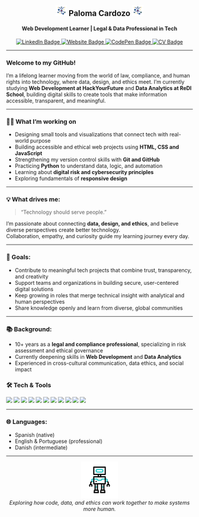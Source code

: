 <h2 align="center">
  <img src="https://github.com/Paloma-Cardozo/Paloma-Cardozo/blob/28d4e14ec9dc4b4abab8751d0e2e03749daab677/fireworks.gif" alt="Signature Animation" width="30" />
  <strong> Paloma Cardozo </strong> 
  <img src="https://github.com/Paloma-Cardozo/Paloma-Cardozo/blob/28d4e14ec9dc4b4abab8751d0e2e03749daab677/fireworks.gif" alt="Signature Animation" width="30" />
</h2>
<h4 align="center">Web Development Learner | Legal & Data Professional in Tech</h4> 

<p align="center">
  <a href="https://www.linkedin.com/in/paloma-cardozo" target="_blank">
    <img src="https://img.shields.io/badge/LinkedIn-0077B5?style=for-the-badge&logo=linkedin&logoColor=white" alt="LinkedIn Badge"/>
  </a>
  <a href="https://paloma-cardozo.github.io/dev-portfolio" target="_blank">
    <img src="https://img.shields.io/badge/Website-000000?style=for-the-badge&logo=About.me&logoColor=white" alt="Website Badge"/>
  </a>
  <a href="https://codepen.io/Paloma-Cardozo" target="_blank">
    <img src="https://img.shields.io/badge/CodePen-000000?style=for-the-badge&logo=codepen&logoColor=white" alt="CodePen Badge"/>
  </a>
  <a href="https://github.com/Paloma-Cardozo/Paloma-Cardozo/blob/e3e6ea6300bda725ff451a24c443ddac8210150d/MyCV.pdf" target="_blank">
    <img src="https://img.shields.io/badge/View%20My%20CV-6B8E23?style=for-the-badge&logo=readthedocs&logoColor=white" alt="CV Badge"/>
  </a>
</p>

---

### Welcome to my GitHub!

I’m a lifelong learner moving from the world of law, compliance, and human rights into technology, where data, design, and ethics meet.
I’m currently studying **Web Development at HackYourFuture** and **Data Analytics at ReDI School**, building digital skills to create tools that make information accessible, transparent, and meaningful.

---

### 👩‍💻 What I’m working on

- Designing small tools and visualizations that connect tech with real-world purpose  
- Building accessible and ethical web projects using **HTML, CSS and JavaScript**
- Strengthening my version control skills with **Git and GitHub**
- Practicing **Python** to understand data, logic, and automation
- Learning about **digital risk and cybersecurity principles**
- Exploring fundamentals of **responsive design**

---

### 💡 What drives me:
> “Technology should serve people.”

I’m passionate about connecting **data, design, and ethics**, and believe diverse perspectives create better technology.  
Collaboration, empathy, and curiosity guide my learning journey every day.

---

### 🎯 Goals:

- Contribute to meaningful tech projects that combine trust, transparency, and creativity
- Support teams and organizations in building secure, user-centered digital solutions
- Keep growing in roles that merge technical insight with analytical and human perspectives
- Share knowledge openly and learn from diverse, global communities

---

### 📚 Background:  

- 10+ years as a **legal and compliance professional**, specializing in risk assessment and ethical governance
- Currently deepening skills in **Web Development** and **Data Analytics**  
- Experienced in cross-cultural communication, data ethics, and social impact

### 🛠️ Tech & Tools

<p align="left">
  <img src="https://img.shields.io/badge/HTML5-E34F26?style=for-the-badge&logo=html5&logoColor=white" />
  <img src="https://img.shields.io/badge/CSS3-1572B6?style=for-the-badge&logo=css3&logoColor=white" />
  <img src="https://img.shields.io/badge/JavaScript-F7DF1E?style=for-the-badge&logo=javascript&logoColor=black" />
  <img src="https://img.shields.io/badge/React-20232A?style=for-the-badge&logo=react&logoColor=61DAFB" />
  <img src="https://img.shields.io/badge/Python-3776AB?style=for-the-badge&logo=python&logoColor=white" />
  <img src="https://img.shields.io/badge/SQL-4479A1?style=for-the-badge&logo=postgresql&logoColor=white" />
  <img src="https://img.shields.io/badge/Excel-217346?style=for-the-badge&logo=microsoft-excel&logoColor=white" />
  <img src="https://img.shields.io/badge/Power%20BI-F2C811?style=for-the-badge&logo=powerbi&logoColor=black" />
  <img src="https://img.shields.io/badge/Git-F05032?style=for-the-badge&logo=git&logoColor=white" />
  <img src="https://img.shields.io/badge/GitHub-181717?style=for-the-badge&logo=github&logoColor=white" />
  <img src="https://img.shields.io/badge/VS%20Code-007ACC?style=for-the-badge&logo=visualstudiocode&logoColor=white" />
</p>

---

### 🌐 Languages:

- Spanish (native)
- English & Portuguese (professional)
- Danish (intermediate)

---

<p align="center">
  <img src="https://github.com/Paloma-Cardozo/Paloma-Cardozo/blob/589fccf0f618d2b4224d50d8494fafb3ae0a7319/chatbot.gif" alt="Signature Animation" width="100" /><br/>
  <em>Exploring how code, data, and ethics can work together to make systems more human.</em> 
</p>
